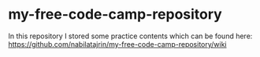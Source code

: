 # my-free-code-camp-repository

In this repository I stored some practice contents which can be found here:
https://github.com/nabilatajrin/my-free-code-camp-repository/wiki
